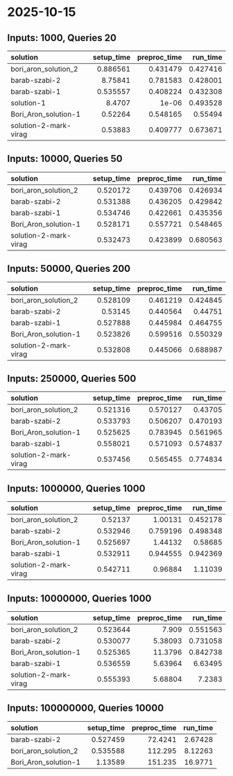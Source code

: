 # 2025-10-15

## Inputs: 1000, Queries 20

| solution              |   setup_time |   preproc_time |   run_time |
|:----------------------|-------------:|---------------:|-----------:|
| bori_aron_solution_2  |     0.886561 |       0.431479 |   0.427416 |
| barab-szabi-2         |     8.75841  |       0.781583 |   0.428001 |
| barab-szabi-1         |     0.535557 |       0.408224 |   0.432308 |
| solution-1            |     8.4707   |       1e-06    |   0.493528 |
| Bori_Aron_solution-1  |     0.52264  |       0.548165 |   0.55494  |
| solution-2-mark-virag |     0.53883  |       0.409777 |   0.673671 |

## Inputs: 10000, Queries 50

| solution              |   setup_time |   preproc_time |   run_time |
|:----------------------|-------------:|---------------:|-----------:|
| bori_aron_solution_2  |     0.520172 |       0.439706 |   0.426934 |
| barab-szabi-2         |     0.531388 |       0.436205 |   0.429842 |
| barab-szabi-1         |     0.534746 |       0.422661 |   0.435356 |
| Bori_Aron_solution-1  |     0.528171 |       0.557721 |   0.548465 |
| solution-2-mark-virag |     0.532473 |       0.423899 |   0.680563 |

## Inputs: 50000, Queries 200

| solution              |   setup_time |   preproc_time |   run_time |
|:----------------------|-------------:|---------------:|-----------:|
| bori_aron_solution_2  |     0.528109 |       0.461219 |   0.424845 |
| barab-szabi-2         |     0.53145  |       0.440564 |   0.44751  |
| barab-szabi-1         |     0.527888 |       0.445984 |   0.464755 |
| Bori_Aron_solution-1  |     0.523826 |       0.599516 |   0.550329 |
| solution-2-mark-virag |     0.532808 |       0.445066 |   0.688987 |

## Inputs: 250000, Queries 500

| solution              |   setup_time |   preproc_time |   run_time |
|:----------------------|-------------:|---------------:|-----------:|
| bori_aron_solution_2  |     0.521316 |       0.570127 |   0.43705  |
| barab-szabi-2         |     0.533793 |       0.506207 |   0.470193 |
| Bori_Aron_solution-1  |     0.525625 |       0.783945 |   0.561965 |
| barab-szabi-1         |     0.558021 |       0.571093 |   0.574837 |
| solution-2-mark-virag |     0.537456 |       0.565455 |   0.774834 |

## Inputs: 1000000, Queries 1000

| solution              |   setup_time |   preproc_time |   run_time |
|:----------------------|-------------:|---------------:|-----------:|
| bori_aron_solution_2  |     0.52137  |       1.00131  |   0.452178 |
| barab-szabi-2         |     0.532946 |       0.759196 |   0.498348 |
| Bori_Aron_solution-1  |     0.525697 |       1.44132  |   0.58685  |
| barab-szabi-1         |     0.532911 |       0.944555 |   0.942369 |
| solution-2-mark-virag |     0.542711 |       0.96884  |   1.11039  |

## Inputs: 10000000, Queries 1000

| solution              |   setup_time |   preproc_time |   run_time |
|:----------------------|-------------:|---------------:|-----------:|
| bori_aron_solution_2  |     0.523644 |        7.909   |   0.551563 |
| barab-szabi-2         |     0.530077 |        5.38093 |   0.731058 |
| Bori_Aron_solution-1  |     0.525365 |       11.3796  |   0.842738 |
| barab-szabi-1         |     0.536559 |        5.63964 |   6.63495  |
| solution-2-mark-virag |     0.555393 |        5.68804 |   7.2383   |

## Inputs: 100000000, Queries 10000

| solution             |   setup_time |   preproc_time |   run_time |
|:---------------------|-------------:|---------------:|-----------:|
| barab-szabi-2        |     0.527459 |        72.4241 |    2.67428 |
| bori_aron_solution_2 |     0.535588 |       112.295  |    8.12263 |
| Bori_Aron_solution-1 |     1.13589  |       151.235  |   16.9771  |
